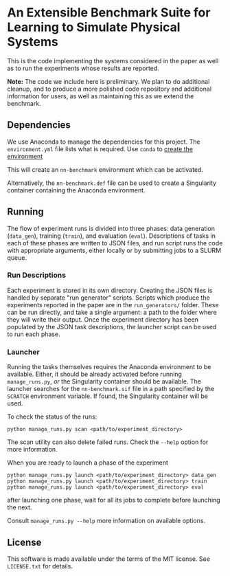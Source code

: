 # An Extensible Benchmark Suite for Learning to Simulate Physical Systems

This is the code implementing the systems considered in the paper as
well as to run the experiments whose results are reported.

**Note:** The code we include here is preliminary. We plan to do
additional cleanup, and to produce a more polished code repository and
additional information for users, as well as maintaining this as we
extend the benchmark.

## Dependencies

We use Anaconda to manage the dependencies for this project. The
`environment.yml` file lists what is required. Use `conda` to
[create the environment][envcreate]

This will create an `nn-benchmark` environment which can be activated.

Alternatively, the `nn-benchmark.def` file can be used to create a
Singularity container containing the Anaconda environment.

## Running

The flow of experiment runs is divided into three phases: data
generation (`data_gen`), training (`train`), and evaluation (`eval`).
Descriptions of tasks in each of these phases are written to JSON
files, and run script runs the code with appropriate arguments, either
locally or by submitting jobs to a SLURM queue.

### Run Descriptions

Each experiment is stored in its own directory. Creating the JSON
files is handled by separate "run generator" scripts. Scripts which
produce the experiments reported in the paper are in the
`run_generators/` folder. These can be run directly, and take a single
argument: a path to the folder where they will write their output.
Once the experiment directory has been populated by the JSON task
descriptions, the launcher script can be used to run each phase.

### Launcher

Running the tasks themselves requires the Anaconda environment to be
available. Either, it should be already activated before running
`manage_runs.py`, *or* the Singularity container should be available.
The launcher searches for the `nn-benchmark.sif` file in a path
specified by the `SCRATCH` environment variable. If found, the
Singularity container will be used.

To check the status of the runs:
```
python manage_runs.py scan <path/to/experiment_directory>
```
The scan utility can also delete failed runs. Check the `--help`
option for more information.

When you are ready to launch a phase of the experiment
```
python manage_runs.py launch <path/to/experiment_directory> data_gen
python manage_runs.py launch <path/to/experiment_directory> train
python manage_runs.py launch <path/to/experiment_directory> eval
```
after launching one phase, wait for all its jobs to complete before
launching the next.

Consult `manage_runs.py --help` more information on available options.

[envcreate]: https://docs.conda.io/projects/conda/en/latest/user-guide/tasks/manage-environments.html#creating-an-environment-from-an-environment-yml-file

## License
This software is made available under the terms of the MIT license.
See `LICENSE.txt` for details.
